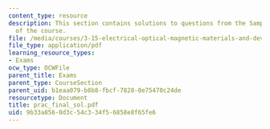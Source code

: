 ```yaml
---
content_type: resource
description: This section contains solutions to questions from the Sample Final Exam
  of the course.
file: /media/courses/3-15-electrical-optical-magnetic-materials-and-devices-fall-2006/9b33a8560d3c54c334f56858e8f65fe6_prac_final_sol.pdf
file_type: application/pdf
learning_resource_types:
- Exams
ocw_type: OCWFile
parent_title: Exams
parent_type: CourseSection
parent_uid: b1eaa079-b8b8-fbcf-7828-0e75470c24de
resourcetype: Document
title: prac_final_sol.pdf
uid: 9b33a856-0d3c-54c3-34f5-6858e8f65fe6
---
```

